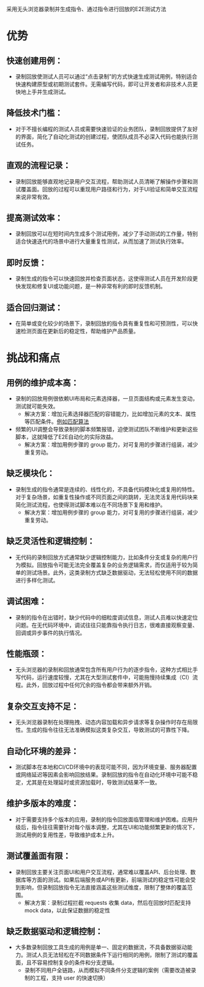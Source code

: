 采用无头浏览器录制并生成指令、通过指令进行回放的E2E测试方法

# 优势

## **快速创建用例**：
  * 录制回放使测试人员可以通过“点击录制”的方式快速生成测试用例，特别适合快速构建原型或初期测试套件。无需编写代码，即可让开发者和非技术人员更快地上手并生成测试。

## **降低技术门槛**：
  * 对于不擅长编程的测试人员或需要快速验证的业务团队，录制回放提供了友好的界面，简化了自动化测试的创建过程，使团队成员不必深入代码也能执行测试任务。

## **直观的流程记录**：
  * 录制回放能够直观地记录用户交互流程，帮助测试人员清晰了解操作步骤和测试覆盖面。回放的过程可以重现用户路径和行为，对于UI验证和简单交互流程来说非常有效。

## **提高测试效率**：
  * 录制回放可以在短时间内生成多个测试用例，减少了手动测试的工作量，特别适合快速迭代的场景中进行大量重复性测试，从而加速了测试执行效率。

## **即时反馈**：
  * 录制生成的指令可以快速回放并检查页面状态，这使得测试人员在开发阶段更快发现和修复UI或功能问题，是一种非常有利的即时反馈机制。

## **适合回归测试**：
  * 在简单或变化较少的场景下，录制回放的指令具有重复性和可预测性，可以快速检测页面在更新后的稳定性，帮助维护产品质量。

# 挑战和痛点

## **用例的维护成本高**：
  * 录制的回放用例很依赖UI布局和元素选择器，一旦页面结构或元素发生变动，测试就可能失效。
    * 解决方案：增加元素选择器匹配的容错能力，比如增加元素的文本、属性等匹配条件。[例如匹配算法](https://dl.acm.org/doi/10.1145/3571855)
  * 频繁的UI调整会导致录制的脚本频繁报错，迫使测试团队不断维护和更新这些脚本，这就降低了E2E自动化的实际效益。
    * 解决方案：增加用例步骤的 group 能力，对可复用的步骤进行组装，减少重复劳动。

## **缺乏模块化**：
  * 录制生成的指令通常是连续的、线性化的，不具备代码模块化或复用的特性。对于复杂场景，如重复性操作或不同页面之间的跳转，无法灵活复用代码块来简化测试流程，也使得测试脚本难以在不同场景下复用和维护。
    * 解决方案：增加用例步骤的 group 能力，对可复用的步骤进行组装，减少重复劳动。

## **缺乏灵活性和逻辑控制**：
  * 无代码的录制回放方式通常缺少逻辑控制能力，比如条件分支或复杂的用户行为模拟。回放指令可能无法完全覆盖复杂的业务逻辑需求，而仅适用于较为简单的测试场景。此外，这类录制方式缺乏数据驱动，无法轻松使用不同的数据进行多样化测试。

## **调试困难**：
  * 录制的指令在出错时，缺少代码中的细粒度调试信息，测试人员难以快速定位问题。在无代码环境中，调试往往只能靠指令执行日志，很难直接观察变量、回调或异步事件的执行情况。

## **性能瓶颈**：
  * 无头浏览器的录制和回放通常包含所有用户行为的逐步指令，这种方式相比手写代码，运行速度较慢，尤其在大型测试套件中，可能拖慢持续集成（CI）流程。此外，回放过程中任何冗余的指令都会带来额外开销。

## **复杂交互支持不足**：
  * 无头浏览器录制在处理拖拽、动态内容加载和异步请求等复杂操作时存在局限性。生成的指令往往无法准确模拟这类复杂交互，导致测试的可靠性下降。

## **自动化环境的差异**：
  * 测试脚本在本地和CI/CD环境中的表现可能不同，因为环境变量、服务器配置或网络延迟等因素会影响回放结果。录制回放的指令在自动化环境中可能不稳定，尤其是在处理延时或资源加载时，导致测试结果不一致。

## **维护多版本的难度**：
  * 对于需要支持多个版本的应用，录制的指令回放面临管理和维护困难。应用升级后，指令往往需要针对每个版本调整，尤其在UI和功能频繁更新的情况下，测试用例的复用性差，导致维护成本上升。
  
## **测试覆盖面有限**：
  * 录制回放主要关注页面UI和用户交互流程，通常难以覆盖API、后台处理、数据库等方面的测试。如果后端服务或API有更新，前端测试的稳定性可能会受到影响，但录制回放指令无法直接涵盖这些测试维度，限制了整体的覆盖范围。
    * 解决方案：录制过程拦截 requests 收集 data，然后在回放时匹配支持 mock data，以此保证数据的稳定性

## **缺乏数据驱动和逻辑控制**：
  * 大多数录制回放工具生成的用例是单一、固定的数据流，不具备数据驱动能力。测试人员无法轻松在不同数据条件下运行相同的用例，限制了测试的覆盖面，且不容易控制复杂的条件和分支逻辑。
    * 录制不同用户全链路，从而模拟不同条件分支逻辑的案例（需要改造被录制的工程，支持 user 的快速切换）
